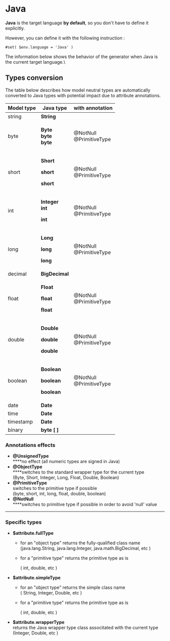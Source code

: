 # Java

**Java** is the target language **by default**, so you don't have to define it explicitly.&#x20;

However, you can define it with the following instruction :

```
#set( $env.language = 'Java' )
```



The information below shows the behavior of the generator when Java is the current target language.\


## Types conversion&#x20;

The table below describes how model neutral types are automatically converted to Java types with potential impact due to attribute annotations.

| Model type | Java type                                                                                     | with annotation                          |
| ---------- | --------------------------------------------------------------------------------------------- | ---------------------------------------- |
| string     | **String**                                                                                    |                                          |
| byte       | <p><strong>Byte</strong><br><strong>byte</strong><br><strong>byte</strong></p>                | <p></p><p>@NotNull<br>@PrimitiveType</p> |
| short      | <p><strong>Short</strong></p><p><strong>short</strong></p><p><strong>short</strong></p>       | <p></p><p>@NotNull<br>@PrimitiveType</p> |
| int        | <p><strong>Integer</strong><br><strong>int</strong></p><p><strong>int</strong></p>            | <p></p><p>@NotNull<br>@PrimitiveType</p> |
| long       | <p><strong>Long</strong></p><p><strong>long</strong></p><p><strong>long</strong></p>          | <p></p><p>@NotNull<br>@PrimitiveType</p> |
| decimal    | **BigDecimal**                                                                                | <p></p><p></p>                           |
| float      | <p><strong>Float</strong></p><p><strong>float</strong></p><p><strong>float</strong></p>       | <p></p><p>@NotNull<br>@PrimitiveType</p> |
| double     | <p><strong>Double</strong></p><p><strong>double</strong></p><p><strong>double</strong></p>    | <p></p><p>@NotNull<br>@PrimitiveType</p> |
| boolean    | <p><strong>Boolean</strong></p><p><strong>boolean</strong></p><p><strong>boolean</strong></p> | <p></p><p>@NotNull<br>@PrimitiveType</p> |
| date       | **Date**                                                                                      |                                          |
| time       | **Date**                                                                                      |                                          |
| timestamp  | **Date**                                                                                      |                                          |
| binary     | **byte \[ ]**                                                                                 |                                          |

### Annotations effects

* **@UnsignedType** \
  ****no effect (all numeric types are signed in Java)
* **@ObjectType** \
  ****switches to the standard wrapper type for the current type \
  (Byte, Short, Integer, Long, Float, Double, Boolean)
* **@PrimitiveType** \
  switches to the primitive type if possible\
  (byte, short, int, long, float, double, boolean)
* **@NotNull** \
  ****switches to primitive type if possible in order to avoid 'null' value

****

### Specific types&#x20;

* &#x20;**$attribute.fullType**
  * for an "object type" returns the fully-qualified class name \
    (java.lang.String,  java.lang.Integer,  java.math.BigDecimal, etc )
  *   for a "primitive type" returns the primitive type as is&#x20;

      ( int,  double,  etc )
* &#x20;**$attribute.simpleType**&#x20;
  * for an "object type" returns the simple class name\
    ( String,  Integer,  Double, etc )
  *   for a "primitive type" returns the primitive type as is

      ( int,  double,  etc )
* &#x20;**$attribute.wrapperType** \
  returns the Java wrapper type class associtated with the current type (Integer, Double, etc )
